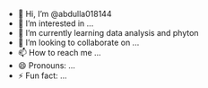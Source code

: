 - 👋 Hi, I’m @abdulla018144
- 👀 I’m interested in ...
- 🌱 I’m currently learning data analysis and phyton
- 💞️ I’m looking to collaborate on ...
- 📫 How to reach me ...
- 😄 Pronouns: ...
- ⚡ Fun fact: ...

<!---
abdulla018144/abdulla018144 is a ✨ special ✨ repository because its `README.md` (this file) appears on your GitHub profile.
You can click the Preview link to take a look at your changes.
--->
